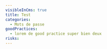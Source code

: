 ```yaml
---
visibleInCms: true
title: Test
categories:
  - Mots de passe
goodPractices:
  - lorem de good practice super bien deux
risks:
---
```


